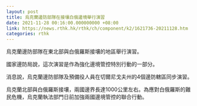 ```yaml
---
layout: post
title: 烏克蘭邊防部隊在接壤白俄邊境舉行演習
date: 2021-11-28 00:16:00.000000000 +08:00
link: https://news.rthk.hk/rthk/ch/component/k2/1621736-20211128.htm
categories: rthk
---
```


烏克蘭邊防部隊在東北部與白俄羅斯接壤的地區舉行演習。

國家邊防局說，這次演習是作為強化邊境管控特別行動的一部分。

消息說，烏克蘭邊防部隊及預備役人員在切爾尼戈夫州的4個邊防轄區同步演習。

烏克蘭北部與白俄羅斯接壤，兩國邊界長達1000公里左右。為應對白俄羅斯的難民危機，烏克蘭執法部門日前加強兩國邊境管控的聯合行動。
